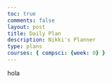 ```yaml
---
toc: true
comments: false
layout: post
title: Daily Plan 
description: Nikki's Planner
type: plans
courses: { compsci: {week: 0} }
---
```



hola